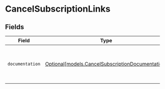 # CancelSubscriptionLinks


## Fields

| Field                                                                                            | Type                                                                                             | Required                                                                                         | Description                                                                                      |
| ------------------------------------------------------------------------------------------------ | ------------------------------------------------------------------------------------------------ | ------------------------------------------------------------------------------------------------ | ------------------------------------------------------------------------------------------------ |
| `documentation`                                                                                  | [Optional[models.CancelSubscriptionDocumentation]](../models/cancelsubscriptiondocumentation.md) | :heavy_minus_sign:                                                                               | The URL to the generic Mollie API error handling guide.                                          |